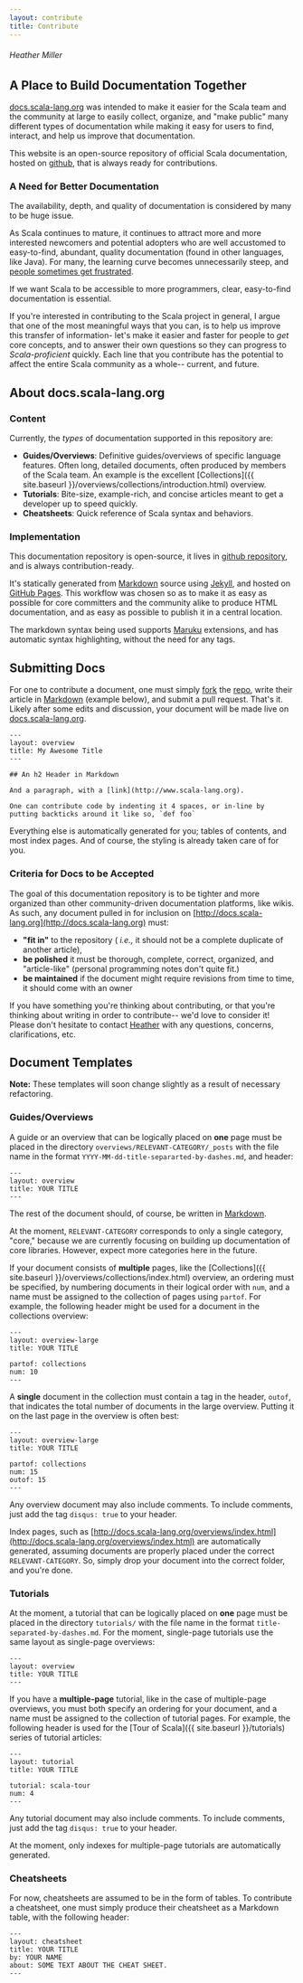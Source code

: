 ```yaml
---
layout: contribute
title: Contribute
---
```


###### Heather Miller

## A Place to Build Documentation Together

[docs.scala-lang.org](http://docs.scala-lang.org) was intended to make it easier for the Scala team and the community at large to easily collect, organize, and "make public" many different types of documentation while making it easy for users to find, interact, and help us improve that documentation.

This website is an open-source repository of official Scala documentation, hosted on [github](https://github.com/scala/scala.github.com), that is always ready for contributions.

### A Need for Better Documentation

The availability, depth, and quality of documentation is considered by many to be huge issue.

As Scala continues to mature, it continues to attract more and more interested newcomers and potential adopters who are well accustomed to easy-to-find, abundant, quality documentation (found in other languages, like Java). For many, the learning curve becomes unnecessarily steep, and [people sometimes get frustrated](http://groups.google.com/group/scala-user/browse_thread/thread/29996782cb8428cd/5ade8462ba30b177).

If we want Scala to be accessible to more programmers, clear, easy-to-find documentation is essential.

If you're interested in contributing to the Scala project in general, I argue that one of the most meaningful ways that you can, is to help us improve this transfer of information- let's make it easier and faster for people to _get_ core concepts, and to answer their own questions so they can progress to _Scala-proficient_ quickly. Each line that you contribute has the potential to affect the entire Scala community as a whole-- current, and future.

## About docs.scala-lang.org

### Content

Currently, the _types_ of documentation supported in this repository are:

- **Guides/Overviews**: Definitive guides/overviews of specific language features. Often long, detailed documents, often produced by members of the Scala team. An example is the excellent [Collections]({{ site.baseurl }}/overviews/collections/introduction.html) overview.
- **Tutorials**: Bite-size, example-rich, and concise articles meant to get a developer up to speed quickly.
- **Cheatsheets**: Quick reference of Scala syntax and behaviors.

### Implementation

This documentation repository is open-source, it lives in [github repository](https://github.com/scala/scala.github.com), and is always contribution-ready.

It's statically generated from [Markdown](http://en.wikipedia.org/wiki/Markdown) source using [Jekyll](https://github.com/mojombo/jekyll), and hosted on [GitHub Pages](http://pages.github.com/). This workflow was chosen so as to make it as easy as possible for core committers and the community alike to produce HTML documentation, and as easy as possible to publish it in a central location.

The markdown syntax being used supports [Maruku](http://maruku.rubyforge.org/maruku.html) extensions, and has automatic syntax highlighting, without the need for any tags.

## Submitting Docs

For one to contribute a document, one must simply
[fork](https://help.github.com/articles/fork-a-repo/) the
[repo](https://github.com/scala/scala.github.com), write their article in
[Markdown](http://daringfireball.net/projects/markdown/syntax) (example below), and submit a pull request. That's it. Likely after some edits and discussion, your document will be made live on [docs.scala-lang.org](http://docs.scala-lang.org).

    ---
    layout: overview
    title: My Awesome Title
    ---

    ## An h2 Header in Markdown

    And a paragraph, with a [link](http://www.scala-lang.org).

	One can contribute code by indenting it 4 spaces, or in-line by putting backticks around it like so, `def foo`

Everything else is automatically generated for you; tables of contents, and most index pages. And of course, the styling is already taken care of for you.

### Criteria for Docs to be Accepted

The goal of this documentation repository is to be tighter and more organized than other community-driven documentation platforms, like wikis. As such, any document pulled in for inclusion on [http://docs.scala-lang.org](http://docs.scala-lang.org) must:

- **"fit in"** to the repository ( _i.e.,_ it should not be a complete duplicate of another article),
- **be polished** it must be thorough, complete, correct, organized, and "article-like" (personal programming notes don't quite fit.)
- **be maintained** if the document might require revisions from time to time, it should come with an owner

If you have something you're thinking about contributing, or that you're thinking about writing in order to contribute-- we'd love to consider it! Please don't hesitate to contact [Heather](http://people.epfl.ch) with any questions, concerns, clarifications, etc.

## Document Templates

<div class="alert-message info">
  <p><strong>Note:</strong> These templates will soon change slightly as a result of necessary refactoring.</p>
</div>

### Guides/Overviews

A guide or an overview that can be logically placed on **one** page must be placed in the directory `overviews/RELEVANT-CATEGORY/_posts` with the file name in the format `YYYY-MM-dd-title-separarted-by-dashes.md`, and header:

    ---
    layout: overview
    title: YOUR TITLE
    ---

The rest of the document should, of course, be written in [Markdown](http://en.wikipedia.org/wiki/Markdown).

At the moment, `RELEVANT-CATEGORY` corresponds to only a single category, "core," because we are currently focusing on building up documentation of core libraries. However, expect more categories here in the future.

If your document consists of **multiple** pages, like the [Collections]({{ site.baseurl }}/overviews/collections/index.html) overview, an ordering must be specified, by numbering documents in their logical order with `num`, and a name must be assigned to the collection of pages using `partof`. For example, the following header might be used for a document in the collections overview:

    ---
    layout: overview-large
    title: YOUR TITLE

    partof: collections
    num: 10
    ---

A **single** document in the collection must contain a tag in the header, `outof`, that indicates the total number of documents in the large overview. Putting it on the last page in the overview is often best:

    ---
    layout: overview-large
    title: YOUR TITLE

    partof: collections
    num: 15
    outof: 15
    ---

Any overview document may also include comments. To include comments, just add the tag `disqus: true` to your header.

Index pages, such as [http://docs.scala-lang.org/overviews/index.html](http://docs.scala-lang.org/overviews/index.html) are automatically generated, assuming documents are properly placed under the correct `RELEVANT-CATEGORY`. So, simply drop your document into the correct folder, and you're done.

### Tutorials

At the moment, a tutorial that can be logically placed on **one** page must be placed in the directory `tutorials/` with the file name in the format `title-separated-by-dashes.md`. For the moment, single-page tutorials use the same layout as single-page overviews:

    ---
    layout: overview
    title: YOUR TITLE
    ---

If you have a **multiple-page** tutorial, like in the case of multiple-page overviews, you must both specify an ordering for your document, and a name must be assigned to the collection of tutorial pages. For example, the following header is used for the [Tour of Scala]({{ site.baseurl }}/tutorials) series of tutorial articles:

    ---
    layout: tutorial
    title: YOUR TITLE

    tutorial: scala-tour
    num: 4
    ---

Any tutorial document may also include comments. To include comments, just add the tag `disqus: true` to your header.

At the moment, only indexes for multiple-page tutorials are automatically generated.

### Cheatsheets

For now, cheatsheets are assumed to be in the form of tables. To contribute a cheatsheet, one must simply produce their cheatsheet as a Markdown table, with the following header:

    ---
    layout: cheatsheet
    title: YOUR TITLE
    by: YOUR NAME
    about: SOME TEXT ABOUT THE CHEAT SHEET.
    ---
